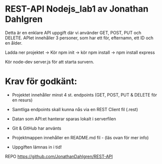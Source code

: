# REST-API  Nodejs_lab1 av Jonathan Dahlgren

Detta är en enklare API uppgift där vi använder GET, POST, PUT och DELETE. APIet innehåller 3 personer, som har ett för, efternamn, ett ID och en ålder.

Ladda ner projektet -> Kör npm init -> kör npm install -> npm install express

Kör node-dev server.js för att starta survern.

# Krav för godkänt: 

* Projektet innehåller minst 4 st. endpoints (GET, POST, PUT & DELETE för en resurs)

* Samtliga endpoints skall kunna nås via en REST Client fil (.rest)

* Datan som API:et hanterar sparas lokalt i serverfilen

* Git & GitHub har använts

* Projektmappen innehåller en README.md fil - (läs ovan för mer info)

* Uppgiften lämnas in i tid!
 

REPO https://github.com/JonathanDahlgren/REST-API
